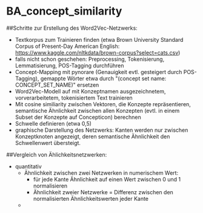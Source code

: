 # BA_concept_similarity

##Schritte zur Erstellung des Word2Vec-Netzwerks: 
- Textkorpus zum Trainieren finden (etwa Brown University Standard Corpus of Present-Day American English: https://www.kaggle.com/nltkdata/brown-corpus?select=cats.csv)
- falls nicht schon geschehen: Preprocessing, Tokenisierung, Lemmatisierung, POS-Tagging durchführen
- Concept-Mapping mit pynorare (Genauigkeit evtl. gesteigert durch POS-Tagging), gemappte Wörter etwa durch "(concept set name: CONCEPT_SET_NAME)" ersetzen
- Word2Vec-Modell auf mit Konzeptnamen ausgezeichnetem, vorverarbeitetem, tokenisiertem Text trainieren
- Mit cosine similiarity zwischen Vektoren, die Konzepte repräsentieren, semantische Ähnlichkeit zwischen allen Konzepten (evtl. in einem Subset der Konzepte auf Concepticon) berechnen 
- Schwelle definieren (etwa 0,5) 
- graphische Darstellung des Netzwerks: Kanten werden nur zwischen Konzeptknoten angezeigt, deren semantische Ähnlichkeit den Schwellenwert übersteigt. 

##Vergleich von Ählichkeitsnetzwerken:
- quantitativ
  - Ähnlichkeit zwischen zwei Netzwerken in numerischem Wert: 
    - für jede Kante Ähnlichkeit auf einen Wert zwischen 0 und 1 normalisieren 
    - Ähnlichkeit zweier Netzwerke = Differenz zwischen den normalisierten Ähnlichkeitswerten jeder Kante
  -
